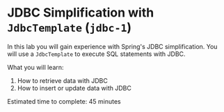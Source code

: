 # JDBC Simplification with `JdbcTemplate` (`jdbc-1`)

In this lab you will gain experience with Spring's JDBC simplification. You will use a `JdbcTemplate` to execute SQL statements with JDBC.

What you will learn:

1. How to retrieve data with JDBC
2. How to insert or update data with JDBC

Estimated time to complete: 45 minutes
